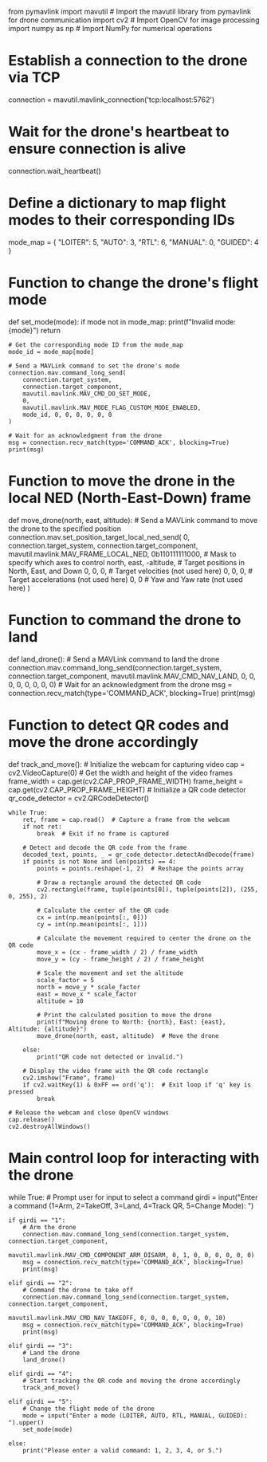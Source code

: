 from pymavlink import mavutil  # Import the mavutil library from pymavlink for drone communication
import cv2  # Import OpenCV for image processing
import numpy as np  # Import NumPy for numerical operations

# Establish a connection to the drone via TCP
connection = mavutil.mavlink_connection('tcp:localhost:5762')
# Wait for the drone's heartbeat to ensure connection is alive
connection.wait_heartbeat()

# Define a dictionary to map flight modes to their corresponding IDs
mode_map = {
    "LOITER": 5,
    "AUTO": 3,
    "RTL": 6,
    "MANUAL": 0,
    "GUIDED": 4
}

# Function to change the drone's flight mode
def set_mode(mode):
    if mode not in mode_map:
        print(f"Invalid mode: {mode}")
        return

    # Get the corresponding mode ID from the mode_map
    mode_id = mode_map[mode]

    # Send a MAVLink command to set the drone's mode
    connection.mav.command_long_send(
        connection.target_system,
        connection.target_component,
        mavutil.mavlink.MAV_CMD_DO_SET_MODE,
        0,
        mavutil.mavlink.MAV_MODE_FLAG_CUSTOM_MODE_ENABLED,
        mode_id, 0, 0, 0, 0, 0, 0
    )

    # Wait for an acknowledgment from the drone
    msg = connection.recv_match(type='COMMAND_ACK', blocking=True)
    print(msg)

# Function to move the drone in the local NED (North-East-Down) frame
def move_drone(north, east, altitude):
    # Send a MAVLink command to move the drone to the specified position
    connection.mav.set_position_target_local_ned_send(
        0,
        connection.target_system,
        connection.target_component,
        mavutil.mavlink.MAV_FRAME_LOCAL_NED,
        0b110111111000,  # Mask to specify which axes to control
        north, east, -altitude,  # Target positions in North, East, and Down
        0, 0, 0,  # Target velocities (not used here)
        0, 0, 0,  # Target accelerations (not used here)
        0, 0  # Yaw and Yaw rate (not used here)
    )

# Function to command the drone to land
def land_drone():
    # Send a MAVLink command to land the drone
    connection.mav.command_long_send(connection.target_system, connection.target_component,
                                     mavutil.mavlink.MAV_CMD_NAV_LAND, 0, 0, 0, 0, 0, 0, 0, 0)
    # Wait for an acknowledgment from the drone
    msg = connection.recv_match(type='COMMAND_ACK', blocking=True)
    print(msg)

# Function to detect QR codes and move the drone accordingly
def track_and_move():
    # Initialize the webcam for capturing video
    cap = cv2.VideoCapture(0)
    # Get the width and height of the video frames
    frame_width = cap.get(cv2.CAP_PROP_FRAME_WIDTH)
    frame_height = cap.get(cv2.CAP_PROP_FRAME_HEIGHT)
    # Initialize a QR code detector
    qr_code_detector = cv2.QRCodeDetector()

    while True:
        ret, frame = cap.read()  # Capture a frame from the webcam
        if not ret:
            break  # Exit if no frame is captured

        # Detect and decode the QR code from the frame
        decoded_text, points, _ = qr_code_detector.detectAndDecode(frame)
        if points is not None and len(points) == 4:
            points = points.reshape(-1, 2)  # Reshape the points array

            # Draw a rectangle around the detected QR code
            cv2.rectangle(frame, tuple(points[0]), tuple(points[2]), (255, 0, 255), 2)

            # Calculate the center of the QR code
            cx = int(np.mean(points[:, 0]))
            cy = int(np.mean(points[:, 1]))

            # Calculate the movement required to center the drone on the QR code
            move_x = (cx - frame_width / 2) / frame_width
            move_y = (cy - frame_height / 2) / frame_height

            # Scale the movement and set the altitude
            scale_factor = 5
            north = move_y * scale_factor
            east = move_x * scale_factor
            altitude = 10

            # Print the calculated position to move the drone
            print(f"Moving drone to North: {north}, East: {east}, Altitude: {altitude}")
            move_drone(north, east, altitude)  # Move the drone

        else:
            print("QR code not detected or invalid.")

        # Display the video frame with the QR code rectangle
        cv2.imshow("Frame", frame)
        if cv2.waitKey(1) & 0xFF == ord('q'):  # Exit loop if 'q' key is pressed
            break

    # Release the webcam and close OpenCV windows
    cap.release()
    cv2.destroyAllWindows()

# Main control loop for interacting with the drone
while True:
    # Prompt user for input to select a command
    girdi = input("Enter a command (1=Arm, 2=TakeOff, 3=Land, 4=Track QR, 5=Change Mode): ")

    if girdi == "1":
        # Arm the drone
        connection.mav.command_long_send(connection.target_system, connection.target_component,
                                         mavutil.mavlink.MAV_CMD_COMPONENT_ARM_DISARM, 0, 1, 0, 0, 0, 0, 0, 0)
        msg = connection.recv_match(type='COMMAND_ACK', blocking=True)
        print(msg)

    elif girdi == "2":
        # Command the drone to take off
        connection.mav.command_long_send(connection.target_system, connection.target_component,
                                         mavutil.mavlink.MAV_CMD_NAV_TAKEOFF, 0, 0, 0, 0, 0, 0, 0, 10)
        msg = connection.recv_match(type='COMMAND_ACK', blocking=True)
        print(msg)

    elif girdi == "3":
        # Land the drone
        land_drone()

    elif girdi == "4":
        # Start tracking the QR code and moving the drone accordingly
        track_and_move()

    elif girdi == "5":
        # Change the flight mode of the drone
        mode = input("Enter a mode (LOITER, AUTO, RTL, MANUAL, GUIDED): ").upper()
        set_mode(mode)

    else:
        print("Please enter a valid command: 1, 2, 3, 4, or 5.")
